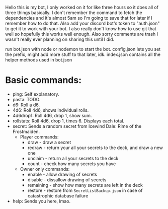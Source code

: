 Hello this is my bot, I only worked on it for like three hours so it does all of three things basically. 
I don't remember the command to fetch the dependencies and it's almost 5am so I'm going to save that for later if I remember how to do that.
Also add your discord bot's token to "auth.json" to get it to work with your bot.
I also really don't know how to use git that well so hopefully this works well enough.
Also sorry comments are trash I wasn't really ever planning on sharing this until I did.

run bot.json with node or nodemon to start the bot.
config.json lets you set the prefix, might add more stuff to that later, idk.
index.json contains all the helper methods used in bot.json

<h1>Basic commands:</h1>

* ping: Self explanatory.
* pasta: TODO.
* d6: Roll a d6.
* 4d6: Roll 4d6, shows individual rolls.
* 4d6drop1: Roll 4d6, drop 1, show sum.
* rollstats: Roll 4d6, drop 1, times 6. Displays each total.
* secret: Sends a random secret from Icewind Dale: Rime of the Frostmaiden.
  * Player commands:
    * draw - draw a secret
    * redraw - return your all your secrets to the deck, and draw a new one
    * unclaim - return all your secrets to the deck
    * count - check how many secrets you have
  * Owner only commands:
    * enable - allow drawing of secrets
    * disable - dissallow drawing of secrets
    * remaining - show how many secrets are left in the deck
    * restore - restore from `SecretListBackup.json` in case of catastrophic database failure
* help: Sends you here, lmao.
